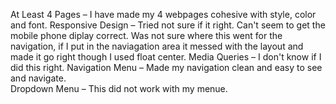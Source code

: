 At Least 4 Pages – I have made my 4 webpages cohesive with style, color and font. 
Responsive Design – Tried not sure if it right. Can't seem to get the mobile phone diplay correct. Was not sure where this went for the navigation, if I put in the naviagation area it messed with the layout and made it go right though I used float center. 
Media Queries – I don't know if I did this right. 
Navigation Menu – Made my navigation clean and easy to see and navigate.  
Dropdown Menu – This did not work with my menue.